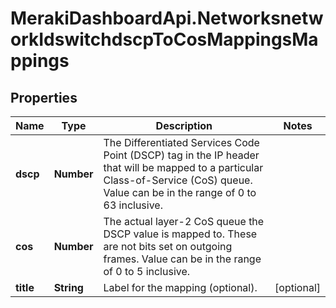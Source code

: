 # MerakiDashboardApi.NetworksnetworkIdswitchdscpToCosMappingsMappings

## Properties
Name | Type | Description | Notes
------------ | ------------- | ------------- | -------------
**dscp** | **Number** | The Differentiated Services Code Point (DSCP) tag in the IP header that will be mapped to a particular Class-of-Service (CoS) queue. Value can be in the range of 0 to 63 inclusive. | 
**cos** | **Number** | The actual layer-2 CoS queue the DSCP value is mapped to. These are not bits set on outgoing frames. Value can be in the range of 0 to 5 inclusive. | 
**title** | **String** | Label for the mapping (optional). | [optional] 
